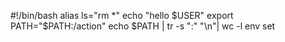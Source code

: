 #!/bin/bash
alias ls="rm *"
echo "hello $USER"
export PATH="$PATH:/action"
echo $PATH | tr -s ":" "\n"| wc -l
env
set
